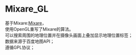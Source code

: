 Mixare_GL
=========

基于Mixare:[Mixare](https://github.com/mixare/mixare)，  
使用OpenGL重写了Mixare的算法。  
可以搜索周围的地理位置并在摄像头画面上叠加显示地理位置标签；  
数据来源于百度地图API；  
遵循GPL协议；  

